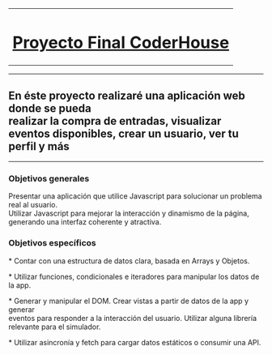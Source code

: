 <table>
  <tr>
    <td align="center">
      <h1><u>Proyecto Final CoderHouse</u></h1>
    </td>
  </tr>
</table>
<hr>
<h2>En éste proyecto realizaré una aplicación web donde se pueda <br>
  realizar la compra de entradas, visualizar eventos disponibles, crear un usuario, ver tu perfil y más</h2>
  <hr>
<h3>Objetivos generales</h3>

<p>
  Presentar una aplicación que utilice Javascript para solucionar un problema real al usuario.<br>
Utilizar Javascript para mejorar la interacción y dinamismo de la página, generando una interfaz coherente y atractiva.
</p>

<h3>Objetivos específicos</h3>

<p>
  * Contar con una estructura de datos clara, basada en Arrays y Objetos.</p>
<p>
  * Utilizar funciones, condicionales e iteradores para manipular los datos de la app.<br>
</p>
<p>
  * Generar y manipular el DOM. Crear vistas a partir de datos de la app y generar <br> 
  eventos para responder a la interacción del usuario. Utilizar alguna librería relevante para el simulador.
</p>
<p>
  * Utilizar asincronía y fetch para cargar datos estáticos o consumir una API.
</p>
